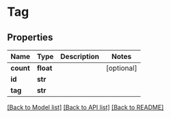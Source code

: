 # Tag

## Properties
Name | Type | Description | Notes
------------ | ------------- | ------------- | -------------
**count** | **float** |  | [optional] 
**id** | **str** |  | 
**tag** | **str** |  | 

[[Back to Model list]](../README.md#documentation-for-models) [[Back to API list]](../README.md#documentation-for-api-endpoints) [[Back to README]](../README.md)


